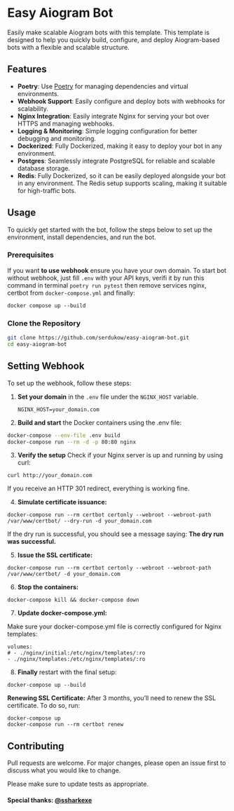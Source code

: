 
# Easy Aiogram Bot

Easily make scalable Aiogram bots with this template. This template is designed to help you quickly build, configure, and deploy Aiogram-based bots with a flexible and scalable structure.

## Features

- **Poetry**: Use [Poetry](https://python-poetry.org/) for managing dependencies and virtual environments.
- **Webhook Support**: Easily configure and deploy bots with webhooks for scalability.
- **Nginx Integration**: Easily integrate Nginx for serving your bot over HTTPS and managing webhooks.
- **Logging & Monitoring**: Simple logging configuration for better debugging and monitoring.
- **Dockerized**: Fully Dockerized, making it easy to deploy your bot in any environment.
- **Postgres**: Seamlessly integrate PostgreSQL for reliable and scalable database storage.
- **Redis**: Fully Dockerized, so it can be easily deployed alongside your bot in any environment. The Redis setup supports scaling, making it suitable for high-traffic bots.

## Usage

To quickly get started with the bot, follow the steps below to set up the environment, install dependencies, and run the bot.

### Prerequisites

If you want **to use webhook** ensure you have your own domain. To start bot without webhook, just fill `.env` with your API keys, verifi it by run this command in terminal `poetry run pytest` then remove services nginx, certbot from `docker-compose.yml` and finally:
```
docker compose up --build
```

### Clone the Repository

```bash
git clone https://github.com/serdukow/easy-aiogram-bot.git
cd easy-aiogram-bot
```

## Setting Webhook

To set up the webhook, follow these steps:

1. **Set your domain** in the `.env` file under the `NGINX_HOST` variable.
   ```
   NGINX_HOST=your_domain.com
   ```
2. **Build and start** the Docker containers using the .env file:
```bash
docker-compose --env-file .env build
docker-compose run --rm -d -p 80:80 nginx
```

3. **Verify the setup**
Check if your Nginx server is up and running by using curl:
```
curl http://your_domain.com
```
If you receive an HTTP 301 redirect, everything is working fine.

4. **Simulate certificate issuance:**

```
docker-compose run --rm certbot certonly --webroot --webroot-path /var/www/certbot/ --dry-run -d your_domain.com
```
If the dry run is successful, you should see a message saying: **The dry run was successful.**

5. **Issue the SSL certificate:**

```
docker-compose run --rm certbot certonly --webroot --webroot-path /var/www/certbot/ -d your_domain.com
```

6. **Stop the containers:**

```
docker-compose kill && docker-compose down
```

7. **Update docker-compose.yml:**

Make sure your docker-compose.yml file is correctly configured for Nginx templates:

```
volumes:
# - ./nginx/initial:/etc/nginx/templates/:ro
- ./nginx/templates:/etc/nginx/templates/:ro
  ```

8. **Finally** restart with the final setup:
```
docker-compose up --build
```

**Renewing SSL Certificate:**
After 3 months, you’ll need to renew the SSL certificate. To do so, run:
```
docker-compose up
docker-compose run --rm certbot renew
```

## Contributing
Pull requests are welcome. For major changes, please open an issue first to discuss what you would like to change.

Please make sure to update tests as appropriate.

#### Special thanks: [@ssharkexe](https://github.com/ssharkexe)



